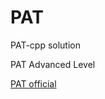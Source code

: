# PAT
PAT-cpp solution  

PAT Advanced Level  

[PAT official](https://pintia.cn/problem-sets/994805342720868352/problems/type/7)
